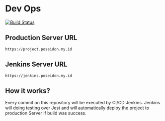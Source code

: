 # Dev Ops
[![Build Status](https://jenkins.poseidon.my.id/buildStatus/icon?job=devops-engineer)](https://jenkins.poseidon.my.id/job/devops-engineer/)

## Production Server URL
```https://project.poseidon.my.id```

## Jenkins Server URL
```https://jenkins.poseidon.my.id```

## How it works?
Every commit on this repository will be executed by CI/CD Jenkins. Jenkins will doing testing over Jest and will automatically deploy the project to production Server if build was success.